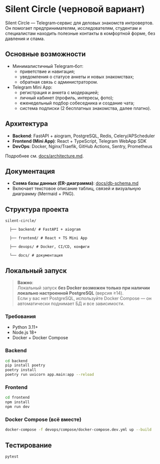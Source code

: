 # Silent Circle (черновой вариант)

Silent Circle — Telegram‑сервис для деловых знакомств интровертов.  
Он помогает предпринимателям, исследователям, студентам и специалистам находить полезные контакты в комфортной форме, без давления и спама.

##  Основные возможности
- Минималистичный Telegram‑бот:
  - приветствие и навигация;
  - уведомления о статусе анкеты и новых знакомствах;
  - обратная связь с администратором.
- Telegram Mini App:
  - регистрация и анкета с модерацией;
  - личный кабинет (профиль, интересы, фото);
  - еженедельный подбор собеседника и создание чата;
  - система подписки (2 бесплатных знакомства, далее платно).

## Архитектура
- **Backend**: FastAPI + aiogram, PostgreSQL, Redis, Celery/APScheduler
- **Frontend (Mini App)**: React + TypeScript, Telegram WebApp SDK
- **DevOps**: Docker, Nginx/Traefik, GitHub Actions, Sentry, Prometheus

Подробнее см. [docs/architecture.md](docs/architecture.md).

## Документация
-  **Схема базы данных (ER-диаграмма)**: [docs/db-schema.md](docs/db-schema.md)  
-  Включает текстовое описание таблиц, связей и визуальную диаграмму (Mermaid + PNG).

## Структура проекта

    silent-circle/

      ├── backend/ # FastAPI + aiogram

      ├── frontend/ # React + TS Mini App

      ├── devops/ # Docker, CI/CD, конфиги

      └── docs/ # документация

## Локальный запуск

> **Важно**:  
> Локальный запуск **без Docker возможен только при наличии локально настроенной PostgreSQL** (версия ≥14).  
> Если у вас нет PostgreSQL, используйте Docker Compose — он автоматически поднимает БД и все зависимости.  

### Требования
- Python 3.11+
- Node.js 18+
- Docker + Docker Compose

### Backend
```bash
cd backend
pip install poetry
poetry install
poetry run uvicorn app.main:app --reload
```

### Frontend
```bash
cd frontend
npm install
npm run dev
```

### Docker Compose (всё вместе)
```bash
docker-compose -f devops/compose/docker-compose.dev.yml up --build
```

## Тестирование
```bash
pytest
```